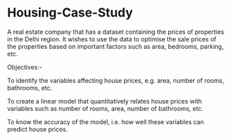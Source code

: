 # Housing-Case-Study

A real estate company that has a dataset containing the prices of properties in the Delhi region. It wishes to use the data to optimise the sale prices of the properties based on important factors such as area, bedrooms, parking, etc.

Objectives:-

To identify the variables affecting house prices, e.g. area, number of rooms, bathrooms, etc.

To create a linear model that quantitatively relates house prices with variables such as number of rooms, area, number of bathrooms, etc.

To know the accuracy of the model, i.e. how well these variables can predict house prices.
